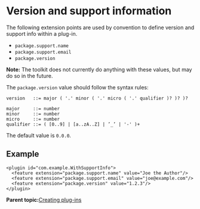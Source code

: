 # Version and support information

The following extension points are used by convention to define version and support info within a plug-in.

-   `package.support.name`
-   `package.support.email`
-   `package.version`

**Note:** The toolkit does not currently do anything with these values, but may do so in the future.

The `package.version` value should follow the syntax rules:

```
version   ::= major ( '.' minor ( '.' micro ( '.' qualifier )? )? )?

major     ::= number
minor     ::= number
micro     ::= number
qualifier ::= ( [0..9] | [a..zA..Z] | ’_’ | '-' )+
```

The default value is `0.0.0`.

## Example

```
<plugin id="com.example.WithSupportInfo">
  <feature extension="package.support.name" value="Joe the Author"/>
  <feature extension="package.support.email" value="joe@example.com"/>
  <feature extension="package.version" value="1.2.3"/>
</plugin>
```

**Parent topic:**[Creating plug-ins](../dev_ref/plugins-overview.md)

